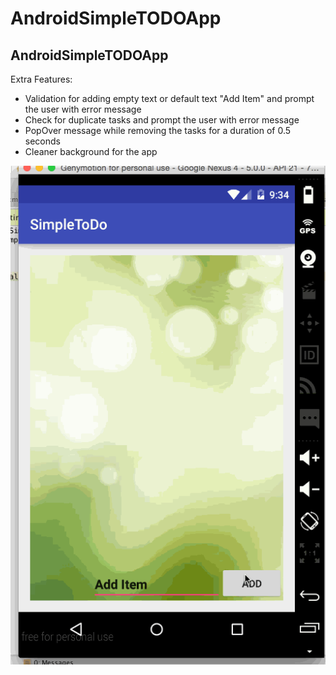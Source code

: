 # AndroidSimpleTODOApp
AndroidSimpleTODOApp
----------------------------
Extra Features:
- Validation for adding empty text or default text "Add Item" and prompt the user with error message
- Check for duplicate tasks and prompt the user with error message
- PopOver message while removing the tasks for a duration of 0.5 seconds
- Cleaner background for the app



![Video Walkthrough](walkthrough.gif)
